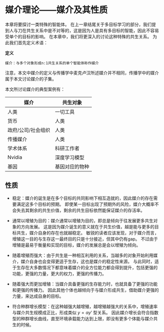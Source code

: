 # 媒介理论——媒介及其性质

本章将要探讨一类特殊的智能体。
在上一章结尾关于多目标学习的部分，我们提到人与刀在共生关系中是不对等的，这是因为人是具有多目标的智能，因此不容易受单个的目标的影响。
在本章中，我们将更深入的讨论这种特殊的共生关系。
为此我们首先定义术语：

**定义**

```text
媒介：与多个对象形成n:1共生关系的单个智能体称作媒介
```

注意，本文中媒介的定义与传播学中麦克卢汉所述媒介并不相同，传播学中的媒介属于本文讨论媒介的子集。

本文所讨论媒介的典型案例有：

| 媒介 | 共生对象 |
| --- | --- |
| 人类 | 一切工具 |
| 货币 | 人类 |
| 政府/公司/社会组织 | 人类 |
| 传播媒介 | 人类 |
| 学术体系 | 科研工作者 |
| Nvidia | 深度学习模型 |
| 基因 | 基因对应的物种 |


## 性质

* 稳定：媒介的诞生是在多个目标的共同影响下相互造就的，因此媒介的存在需要满足这多个目标的预期。
即使某一目标出现了预期外的风险，媒介大概率不会失去其剩余的共生价值，剩余的共生目标依然能保证媒介的存活率。

* 通常以增殖为目的：媒介通常以增殖为目的，即总是倾向于往发展更多共生对象的方向发展。
这是因为媒介诞生的意义就在于共生价值，越是能与更多的目标共生，媒介自身的存在也就越稳定。
敏锐的读者应该发现，对于媒介而言，增殖这一目的与生存这一最终目的只是十分接近，但其中仍有gap。
不过由于增殖是最易于衡量和实现的目标，媒介的发展总是会以增殖为倾向。

* 随着增殖而强大：由于共生是一种相互利用的关系，当越多的对象开始利用媒介，媒介自身也会变得更适于生存，这也是媒介的稳定性来源。
与此同时，适于生存在大多数情况下都意味着媒介的全方位能力都会得到提升，包括更强的功能，更强的力量，更大的权力，更强的传播力。

* 随着强大而更加增殖：当媒介具备更强的生存能力时，也就具备了更强的功能和更强的传播力。
因此其他个体也越倾向于与媒介形成共生，借助媒介更强的力量，来达成自身的目标。

* 符合种群增长模型：在这种越强大越增殖，越增殖越强大的关系中，增殖速率与媒介共生规模成正比，形成类似 $y=\alpha y'$ 型关系。
因此媒介增长会符合指数型的种群增长曲线，直至环境承载能力达到上限，即没有更多个体能与媒介共生的时候。
